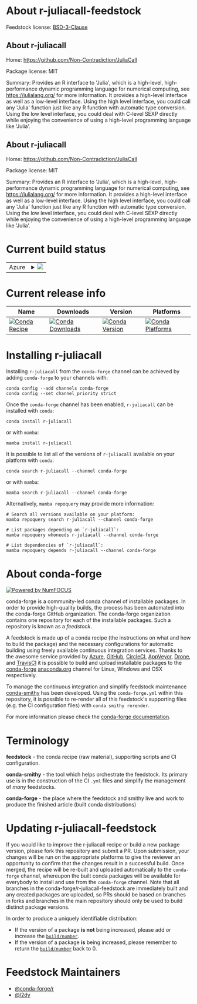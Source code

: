 About r-juliacall-feedstock
===========================

Feedstock license: [BSD-3-Clause](https://github.com/conda-forge/r-juliacall-feedstock/blob/main/LICENSE.txt)


About r-juliacall
-----------------

Home: https://github.com/Non-Contradiction/JuliaCall

Package license: MIT

Summary: Provides an R interface to 'Julia', which is a high-level, high-performance dynamic programming language for numerical computing, see <https://julialang.org/> for more information. It provides a high-level interface as well as a low-level interface. Using the high level interface, you could call any 'Julia' function just like any R function with automatic type conversion. Using the low level interface, you could deal with C-level SEXP directly while enjoying the convenience of using a high-level programming language like 'Julia'.

About r-juliacall
-----------------

Home: https://github.com/Non-Contradiction/JuliaCall

Package license: MIT

Summary: Provides an R interface to 'Julia', which is a high-level, high-performance dynamic programming language for numerical computing, see <https://julialang.org/> for more information. It provides a high-level interface as well as a low-level interface. Using the high level interface, you could call any 'Julia' function just like any R function with automatic type conversion. Using the low level interface, you could deal with C-level SEXP directly while enjoying the convenience of using a high-level programming language like 'Julia'.

Current build status
====================


<table>
    
  <tr>
    <td>Azure</td>
    <td>
      <details>
        <summary>
          <a href="https://dev.azure.com/conda-forge/feedstock-builds/_build/latest?definitionId=15997&branchName=main">
            <img src="https://dev.azure.com/conda-forge/feedstock-builds/_apis/build/status/r-juliacall-feedstock?branchName=main">
          </a>
        </summary>
        <table>
          <thead><tr><th>Variant</th><th>Status</th></tr></thead>
          <tbody><tr>
              <td>linux_64_r_base4.3</td>
              <td>
                <a href="https://dev.azure.com/conda-forge/feedstock-builds/_build/latest?definitionId=15997&branchName=main">
                  <img src="https://dev.azure.com/conda-forge/feedstock-builds/_apis/build/status/r-juliacall-feedstock?branchName=main&jobName=linux&configuration=linux%20linux_64_r_base4.3" alt="variant">
                </a>
              </td>
            </tr><tr>
              <td>linux_64_r_base4.4</td>
              <td>
                <a href="https://dev.azure.com/conda-forge/feedstock-builds/_build/latest?definitionId=15997&branchName=main">
                  <img src="https://dev.azure.com/conda-forge/feedstock-builds/_apis/build/status/r-juliacall-feedstock?branchName=main&jobName=linux&configuration=linux%20linux_64_r_base4.4" alt="variant">
                </a>
              </td>
            </tr><tr>
              <td>osx_64_r_base4.3</td>
              <td>
                <a href="https://dev.azure.com/conda-forge/feedstock-builds/_build/latest?definitionId=15997&branchName=main">
                  <img src="https://dev.azure.com/conda-forge/feedstock-builds/_apis/build/status/r-juliacall-feedstock?branchName=main&jobName=osx&configuration=osx%20osx_64_r_base4.3" alt="variant">
                </a>
              </td>
            </tr><tr>
              <td>osx_64_r_base4.4</td>
              <td>
                <a href="https://dev.azure.com/conda-forge/feedstock-builds/_build/latest?definitionId=15997&branchName=main">
                  <img src="https://dev.azure.com/conda-forge/feedstock-builds/_apis/build/status/r-juliacall-feedstock?branchName=main&jobName=osx&configuration=osx%20osx_64_r_base4.4" alt="variant">
                </a>
              </td>
            </tr><tr>
              <td>win_64_r_base4.3</td>
              <td>
                <a href="https://dev.azure.com/conda-forge/feedstock-builds/_build/latest?definitionId=15997&branchName=main">
                  <img src="https://dev.azure.com/conda-forge/feedstock-builds/_apis/build/status/r-juliacall-feedstock?branchName=main&jobName=win&configuration=win%20win_64_r_base4.3" alt="variant">
                </a>
              </td>
            </tr><tr>
              <td>win_64_r_base4.4</td>
              <td>
                <a href="https://dev.azure.com/conda-forge/feedstock-builds/_build/latest?definitionId=15997&branchName=main">
                  <img src="https://dev.azure.com/conda-forge/feedstock-builds/_apis/build/status/r-juliacall-feedstock?branchName=main&jobName=win&configuration=win%20win_64_r_base4.4" alt="variant">
                </a>
              </td>
            </tr>
          </tbody>
        </table>
      </details>
    </td>
  </tr>
</table>

Current release info
====================

| Name | Downloads | Version | Platforms |
| --- | --- | --- | --- |
| [![Conda Recipe](https://img.shields.io/badge/recipe-r--juliacall-green.svg)](https://anaconda.org/conda-forge/r-juliacall) | [![Conda Downloads](https://img.shields.io/conda/dn/conda-forge/r-juliacall.svg)](https://anaconda.org/conda-forge/r-juliacall) | [![Conda Version](https://img.shields.io/conda/vn/conda-forge/r-juliacall.svg)](https://anaconda.org/conda-forge/r-juliacall) | [![Conda Platforms](https://img.shields.io/conda/pn/conda-forge/r-juliacall.svg)](https://anaconda.org/conda-forge/r-juliacall) |

Installing r-juliacall
======================

Installing `r-juliacall` from the `conda-forge` channel can be achieved by adding `conda-forge` to your channels with:

```
conda config --add channels conda-forge
conda config --set channel_priority strict
```

Once the `conda-forge` channel has been enabled, `r-juliacall` can be installed with `conda`:

```
conda install r-juliacall
```

or with `mamba`:

```
mamba install r-juliacall
```

It is possible to list all of the versions of `r-juliacall` available on your platform with `conda`:

```
conda search r-juliacall --channel conda-forge
```

or with `mamba`:

```
mamba search r-juliacall --channel conda-forge
```

Alternatively, `mamba repoquery` may provide more information:

```
# Search all versions available on your platform:
mamba repoquery search r-juliacall --channel conda-forge

# List packages depending on `r-juliacall`:
mamba repoquery whoneeds r-juliacall --channel conda-forge

# List dependencies of `r-juliacall`:
mamba repoquery depends r-juliacall --channel conda-forge
```


About conda-forge
=================

[![Powered by
NumFOCUS](https://img.shields.io/badge/powered%20by-NumFOCUS-orange.svg?style=flat&colorA=E1523D&colorB=007D8A)](https://numfocus.org)

conda-forge is a community-led conda channel of installable packages.
In order to provide high-quality builds, the process has been automated into the
conda-forge GitHub organization. The conda-forge organization contains one repository
for each of the installable packages. Such a repository is known as a *feedstock*.

A feedstock is made up of a conda recipe (the instructions on what and how to build
the package) and the necessary configurations for automatic building using freely
available continuous integration services. Thanks to the awesome service provided by
[Azure](https://azure.microsoft.com/en-us/services/devops/), [GitHub](https://github.com/),
[CircleCI](https://circleci.com/), [AppVeyor](https://www.appveyor.com/),
[Drone](https://cloud.drone.io/welcome), and [TravisCI](https://travis-ci.com/)
it is possible to build and upload installable packages to the
[conda-forge](https://anaconda.org/conda-forge) [anaconda.org](https://anaconda.org/)
channel for Linux, Windows and OSX respectively.

To manage the continuous integration and simplify feedstock maintenance
[conda-smithy](https://github.com/conda-forge/conda-smithy) has been developed.
Using the ``conda-forge.yml`` within this repository, it is possible to re-render all of
this feedstock's supporting files (e.g. the CI configuration files) with ``conda smithy rerender``.

For more information please check the [conda-forge documentation](https://conda-forge.org/docs/).

Terminology
===========

**feedstock** - the conda recipe (raw material), supporting scripts and CI configuration.

**conda-smithy** - the tool which helps orchestrate the feedstock.
                   Its primary use is in the construction of the CI ``.yml`` files
                   and simplify the management of *many* feedstocks.

**conda-forge** - the place where the feedstock and smithy live and work to
                  produce the finished article (built conda distributions)


Updating r-juliacall-feedstock
==============================

If you would like to improve the r-juliacall recipe or build a new
package version, please fork this repository and submit a PR. Upon submission,
your changes will be run on the appropriate platforms to give the reviewer an
opportunity to confirm that the changes result in a successful build. Once
merged, the recipe will be re-built and uploaded automatically to the
`conda-forge` channel, whereupon the built conda packages will be available for
everybody to install and use from the `conda-forge` channel.
Note that all branches in the conda-forge/r-juliacall-feedstock are
immediately built and any created packages are uploaded, so PRs should be based
on branches in forks and branches in the main repository should only be used to
build distinct package versions.

In order to produce a uniquely identifiable distribution:
 * If the version of a package **is not** being increased, please add or increase
   the [``build/number``](https://docs.conda.io/projects/conda-build/en/latest/resources/define-metadata.html#build-number-and-string).
 * If the version of a package **is** being increased, please remember to return
   the [``build/number``](https://docs.conda.io/projects/conda-build/en/latest/resources/define-metadata.html#build-number-and-string)
   back to 0.

Feedstock Maintainers
=====================

* [@conda-forge/r](https://github.com/orgs/conda-forge/teams/r/)
* [@l2dy](https://github.com/l2dy/)

